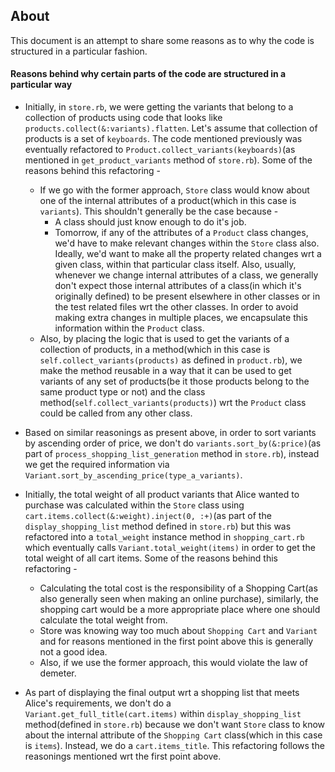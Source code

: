 ## About

This document is an attempt to share some reasons as to why the code is structured in a particular fashion.

#### Reasons behind why certain parts of the code are structured in a particular way

* Initially, in `store.rb`, we were getting the variants that belong to a collection of products using code that looks like `products.collect(&:variants).flatten`. Let's assume that collection of products is a set of `keyboards`. The code mentioned previously was eventually refactored to `Product.collect_variants(keyboards)`(as mentioned in `get_product_variants` method of `store.rb`). Some of the reasons behind this refactoring -
  * If we go with the former approach, `Store` class would know about one of the internal attributes of a product(which in this case is `variants`). This shouldn't generally be the case because -
    * A class should just know enough to do it's job.
    * Tomorrow, if any of the attributes of a `Product` class changes, we'd have to make relevant changes within the `Store` class also. Ideally, we'd want to make all the property related changes wrt a given class, within that particular class itself. Also, usually, whenever we change internal attributes of a class, we generally don't expect those internal attributes of a class(in which it's originally defined) to be present elsewhere in other classes or in the test related files wrt the other classes. In order to avoid making extra changes in multiple places, we encapsulate this information within the `Product` class.
  * Also, by placing the logic that is used to get the variants of a collection of products, in a method(which in this case is `self.collect_variants(products)` as defined in `product.rb`), we make the method reusable in a way that it can be used to get variants of any set of products(be it those products belong to the same product type or not) and the class method(`self.collect_variants(products)`) wrt the `Product` class could be called from any other class.

* Based on similar reasonings as present above, in order to sort variants by ascending order of price, we don't do `variants.sort_by(&:price)`(as part of `process_shopping_list_generation` method in `store.rb`), instead we get the required information via `Variant.sort_by_ascending_price(type_a_variants)`.

* Initially, the total weight of all product variants that Alice wanted to purchase was calculated within the `Store` class using `cart.items.collect(&:weight).inject(0, :+)`(as part of the `display_shopping_list` method defined in `store.rb`) but this was refactored into a `total_weight` instance method in `shopping_cart.rb` which eventually calls `Variant.total_weight(items)` in order to get the total weight of all cart items. Some of the reasons behind this refactoring -
  * Calculating the total cost is the responsibility of a Shopping Cart(as also generally seen when making an online purchase), similarly, the shopping cart would be a more appropriate place where one should calculate the total weight from.
  * Store was knowing way too much about `Shopping Cart` and `Variant` and for reasons mentioned in the first point above this is generally not a good idea.
  * Also, if we use the former approach, this would violate the law of demeter.

* As part of displaying the final output wrt a shopping list that meets Alice's requirements, we don't do a `Variant.get_full_title(cart.items)` within `display_shopping_list` method(defined in `store.rb`) because we don't want `Store` class to know about the internal attribute of the `Shopping Cart` class(which in this case is `items`). Instead, we do a `cart.items_title`. This refactoring follows the reasonings mentioned wrt the first point above.
